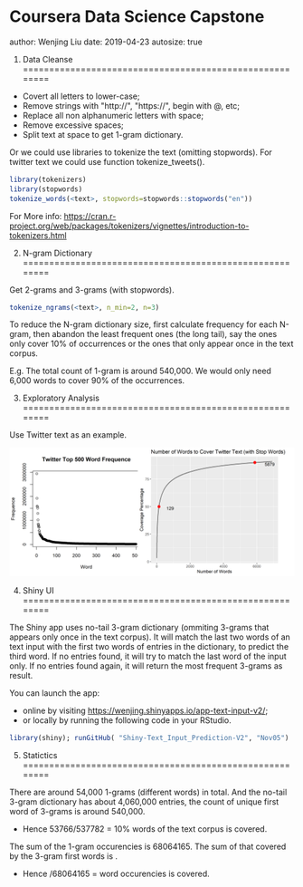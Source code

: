 Coursera Data Science Capstone
========================================================
author: Wenjing Liu
date: 2019-04-23
autosize: true

1. Data Cleanse
========================================================

- Covert all letters to lower-case;
- Remove strings with "http://", "https://", begin with @, etc;
- Replace all non alphanumeric letters with space;
- Remove excessive spaces;
- Split text at space to get 1-gram dictionary.

Or we could use libraries to tokenize the text (omitting stopwords). For twitter text we could use function tokenize_tweets().


```r
library(tokenizers)
library(stopwords)
tokenize_words(<text>, stopwords=stopwords::stopwords("en"))
```

For More info: https://cran.r-project.org/web/packages/tokenizers/vignettes/introduction-to-tokenizers.html

2. N-gram Dictionary
========================================================

Get 2-grams and 3-grams (with stopwords).


```r
tokenize_ngrams(<text>, n_min=2, n=3)
```

To reduce the N-gram dictionary size, first calculate frequency for each N-gram, then abandon the least frequent ones (the long tail), say the ones only cover 10% of occurrences or the ones that only appear once in the text corpus. 

E.g. The total count of 1-gram is around 540,000. We would only need 6,000 words to cover 90% of the occurrences. 

3. Exploratory Analysis
========================================================

Use Twitter text as an example.

![plot of chunk unnamed-chunk-3](2019-04-23_capstone-figure/unnamed-chunk-3-1.png)

4. Shiny UI
========================================================

The Shiny app uses no-tail 3-gram dictionary (ommiting 3-grams that appears only once in the text corpus). It will match the last two words of an text input with the first two words of entries in the dictionary, to predict the third word. If no entries found, it will try to match the last word of the input only. If no entries found again, it will return the most frequent 3-grams as result.

You can launch the app:

- online by visiting https://wenjing.shinyapps.io/app-text-input-v2/;
- or locally by running the following code in your RStudio.


```r
library(shiny); runGitHub( "Shiny-Text_Input_Prediction-V2", "Nov05")
```

5. Statictics
========================================================

There are around 54,000 1-grams (different words) in total. And the no-tail 3-gram dictionary has about 4,060,000 entries, the count of unique first word of 3-grams is around 540,000. 

- Hence 53766/537782 = 10% words of the text corpus is covered.

The sum of the 1-gram occurencies is 68064165. The sum of that covered by the 3-gram first words is .

- Hence /68064165 = word occurencies is covered.


